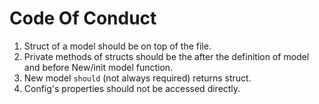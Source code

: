 # Code Of Conduct

1. Struct of a model should be on top of the file.
2. Private methods of structs should be the after the
   definition of model and before New/init model function.
3. New model `should` (not always required) returns struct.
4. Config's properties should not be accessed directly.
